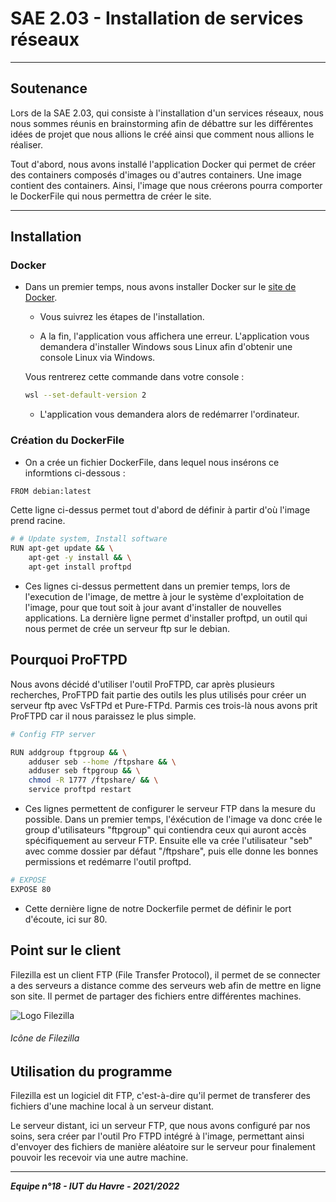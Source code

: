 # SAE 2.03 - Installation de services réseaux

---

## Soutenance

Lors de la SAE 2.03, qui consiste à l'installation d'un services réseaux, nous nous sommes réunis en brainstorming afin de débattre sur les différentes idées de projet que nous allions le créé ainsi que comment nous allions le réaliser.

Tout d'abord, nous avons installé l'application Docker qui permet de créer des containers composés d'images ou d'autres containers.
Une image contient des containers. Ainsi, l'image que nous créerons pourra comporter le DockerFile qui nous permettra de créer le site.

---

## Installation

### Docker

* Dans un premier temps, nous avons installer Docker sur le [site de Docker](https://www.docker.com/products/docker-desktop/, "Site de Docker").
  * Vous suivrez les étapes de l'installation.

  * A la fin, l'application vous affichera une erreur.
  L'application vous demandera d'installer Windows sous Linux afin d'obtenir une console Linux via Windows.
  
  Vous rentrerez cette commande dans votre console :
  
  ```bash
  wsl --set-default-version 2
  ```
  
  * L'application vous demandera alors de redémarrer l'ordinateur.

### Création du DockerFile

* On a crée un fichier DockerFile, dans lequel nous insérons ce informtions ci-dessous :

```bash
FROM debian:latest
```

Cette ligne ci-dessus permet tout d'abord de définir à partir d'où l'image prend racine.

```bash
# # Update system, Install software
RUN apt-get update && \
    apt-get -y install && \
    apt-get install proftpd
```

* Ces lignes ci-dessus permettent dans un premier temps, lors de l'execution de l'image, de mettre à jour le système d'exploitation de l'image, pour que tout soit à jour avant d'installer de nouvelles applications. La dernière ligne permet d'installer proftpd, un outil qui nous permet de crée un serveur ftp sur le debian.

## Pourquoi ProFTPD
Nous avons décidé d'utiliser l'outil ProFTPD, car après plusieurs recherches, ProFTPD fait partie des outils les plus utilisés pour créer un serveur ftp avec VsFTPd et Pure-FTPd. Parmis ces trois-là nous avons prit ProFTPD car il nous paraissez le plus simple.

```bash
# Config FTP server

RUN addgroup ftpgroup && \
    adduser seb --home /ftpshare && \
    adduser seb ftpgroup && \
    chmod -R 1777 /ftpshare/ && \
    service proftpd restart
```

* Ces lignes permettent de configurer le serveur FTP dans la mesure du possible. Dans un premier temps, l'éxécution de l'image va donc crée le group d'utilisateurs "ftpgroup" qui contiendra ceux qui auront accès spécifiquement au serveur FTP. Ensuite elle va crée l'utilisateur "seb" avec comme dossier par défaut "/ftpshare", puis elle donne les bonnes permissions et redémarre l'outil proftpd.

```bash
# EXPOSE
EXPOSE 80
```

* Cette dernière ligne de notre Dockerfile permet de définir le port d'écoute, ici sur 80.

## Point sur le client

Filezilla est un client FTP (File Transfer Protocol), il permet de se connecter a des serveurs a distance comme des serveurs web afin de mettre en ligne son site. Il permet de partager des fichiers entre différentes machines.

![Logo Filezilla](https://comptoir-du-libre.org/img/files/Softwares/64/photo/avatar/Software_logo_FileZilla.png)

###### *Icône de Filezilla*

## Utilisation du programme

Filezilla est un logiciel dit FTP, c'est-à-dire qu'il permet de transferer des fichiers d'une machine local à un serveur distant.

Le serveur distant, ici un serveur FTP, que nous avons configuré par nos soins, sera créer par l'outil Pro FTPD intégré à l'image, permettant ainsi d'envoyer des fichiers de manière aléatoire sur le serveur pour finalement pouvoir les recevoir via une autre machine.

---

   ***Equipe n°18 - IUT du Havre - 2021/2022***
